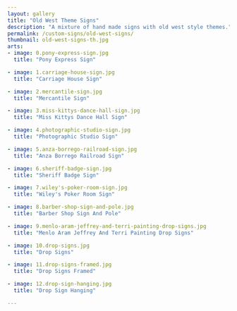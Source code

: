 ```yaml
---
layout: gallery
title: "Old West Theme Signs"
description: "A mixture of hand made signs with old west style themes."
permalink: /custom-signs/old-west-signs/
thumbnail: old-west-signs-th.jpg
arts:
- image: 0.pony-express-sign.jpg
  title: "Pony Express Sign"

- image: 1.carriage-house-sign.jpg
  title: "Carriage House Sign"

- image: 2.mercantile-sign.jpg
  title: "Mercantile Sign"

- image: 3.miss-kittys-dance-hall-sign.jpg
  title: "Miss Kittys Dance Hall Sign"

- image: 4.photographic-studio-sign.jpg
  title: "Photographic Studio Sign"

- image: 5.anza-borrego-railroad-sign.jpg
  title: "Anza Borrego Railroad Sign"

- image: 6.sheriff-badge-sign.jpg
  title: "Sheriff Badge Sign"

- image: 7.wiley's-poker-room-sign.jpg
  title: "Wiley's Poker Room Sign"

- image: 8.barber-shop-sign-and-pole.jpg
  title: "Barber Shop Sign And Pole"

- image: 9.menlo-aram-jeffrey-and-terri-painting-drop-signs.jpg
  title: "Menlo Aram Jeffrey And Terri Painting Drop Signs"

- image: 10.drop-signs.jpg
  title: "Drop Signs"

- image: 11.drop-signs-framed.jpg
  title: "Drop Signs Framed"

- image: 12.drop-sign-hanging.jpg
  title: "Drop Sign Hanging"

---
```

